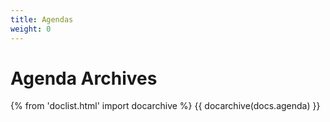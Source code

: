 ```yaml
---
title: Agendas
weight: 0
---
```


# Agenda Archives

{% from 'doclist.html' import docarchive %}
{{ docarchive(docs.agenda) }}
